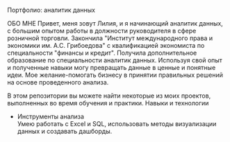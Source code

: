 Портфолио: аналитик данных


ОБО МНЕ
Привет, меня зовут Лилия, и я начинающий аналитик данных, с большим опытом работы в должности руководителя в сфере розничной торговли. Закончила "Институт международного права и экономики им. А.С. Грибоедова" с квалификацией экономиста по специальности "финансы и кредит". Получила дополнительное образование по специальности аналитик данных. Используя свой опыт и полученные навыки могу превращать данные в ценные и понятные идеи. 
Мое желание-помогать бизнесу в принятии правильных решений на основе проведенного анализа.

В этом репозитории вы можете найти некоторые из моих проектов, выполненных во время обучения и практики.
Навыки и технологии
* Инструменты анализа               
Умею работать с  Excel и SQL, использовать методы визуализации данных и создавать дашборды. 

